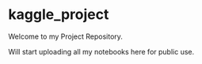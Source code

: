 # kaggle_project
Welcome to my Project Repository. 

Will start uploading all my notebooks here for public use. 
